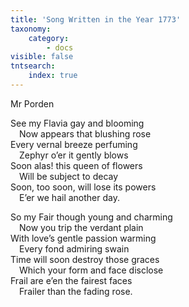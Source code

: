 ```yaml
---
title: 'Song Written in the Year 1773'
taxonomy:
    category:
        - docs
visible: false
tntsearch:
    index: true
---
```


<div class="author">Mr Porden</div>  

See my Flavia gay and blooming  
&emsp;Now appears that blushing rose  
Every vernal breeze perfuming  
&emsp;Zephyr o’er it gently blows  
Soon alas! this queen of flowers  
&emsp;Will be subject to decay  
Soon, too soon, will lose its powers  
&emsp;E’er we hail another day.  

So my Fair though young and charming  
&emsp;Now you trip the verdant plain  
With love’s gentle passion warming  
&emsp;Every fond admiring swain  
Time will soon destroy those graces  
&emsp;Which your form and face disclose  
Frail are e’en the fairest faces  
&emsp;Frailer than the fading rose.